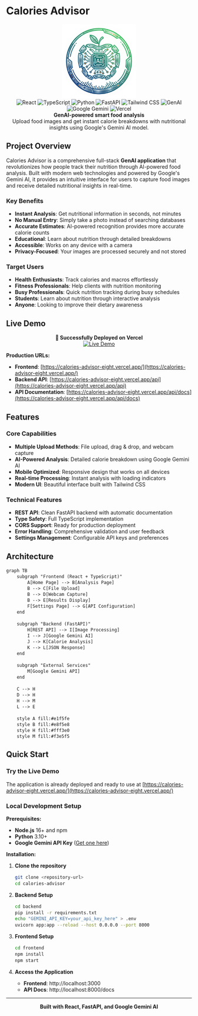 # Calories Advisor

<div align="center">
  <img src="frontend/public/1.png" alt="Calories Advisor Logo" width="200" height="200">
</div>

<div align="center">
  <img src="https://img.shields.io/badge/React-20232A?style=for-the-badge&logo=react&logoColor=61DAFB" alt="React">
  <img src="https://img.shields.io/badge/TypeScript-007ACC?style=for-the-badge&logo=typescript&logoColor=white" alt="TypeScript">
  <img src="https://img.shields.io/badge/Python-3776AB?style=for-the-badge&logo=python&logoColor=white" alt="Python">
  <img src="https://img.shields.io/badge/fastapi-109989?style=for-the-badge&logo=FASTAPI&logoColor=white" alt="FastAPI">
  <img src="https://img.shields.io/badge/Tailwind_CSS-38B2AC?style=for-the-badge&logo=tailwind-css&logoColor=white" alt="Tailwind CSS">
  <img src="https://img.shields.io/badge/GenAI-FF6B6B?style=for-the-badge&logo=openai&logoColor=white" alt="GenAI">
  <img src="https://img.shields.io/badge/Google%20Gemini-8E75B2?style=for-the-badge&logo=googlegemini&logoColor=white" alt="Google Gemini">
  <img src="https://img.shields.io/badge/Vercel-000000?style=for-the-badge&logo=vercel&logoColor=white" alt="Vercel">
</div>

<div align="center">
  <strong>GenAI-powered smart food analysis</strong><br>
  Upload food images and get instant calorie breakdowns with nutritional insights using Google's Gemini AI model.
</div>

## Project Overview

Calories Advisor is a comprehensive full-stack **GenAI application** that revolutionizes how people track their nutrition through AI-powered food analysis. Built with modern web technologies and powered by Google's Gemini AI, it provides an intuitive interface for users to capture food images and receive detailed nutritional insights in real-time.

### Key Benefits

- **Instant Analysis**: Get nutritional information in seconds, not minutes
- **No Manual Entry**: Simply take a photo instead of searching databases
- **Accurate Estimates**: AI-powered recognition provides more accurate calorie counts
- **Educational**: Learn about nutrition through detailed breakdowns
- **Accessible**: Works on any device with a camera
- **Privacy-Focused**: Your images are processed securely and not stored

### Target Users

- **Health Enthusiasts**: Track calories and macros effortlessly
- **Fitness Professionals**: Help clients with nutrition monitoring
- **Busy Professionals**: Quick nutrition tracking during busy schedules
- **Students**: Learn about nutrition through interactive analysis
- **Anyone**: Looking to improve their dietary awareness

## Live Demo

<div align="center">
  <strong>🚀 Successfully Deployed on Vercel</strong><br>
  <a href="https://calories-advisor-eight.vercel.app/" target="_blank">
    <img src="https://img.shields.io/badge/Visit_Live_Demo-000000?style=for-the-badge&logo=vercel&logoColor=white" alt="Live Demo">
  </a>
</div>

**Production URLs:**
- **Frontend**: [https://calories-advisor-eight.vercel.app/](https://calories-advisor-eight.vercel.app/)
- **Backend API**: [https://calories-advisor-eight.vercel.app/api](https://calories-advisor-eight.vercel.app/api)
- **API Documentation**: [https://calories-advisor-eight.vercel.app/api/docs](https://calories-advisor-eight.vercel.app/api/docs)

## Features

### Core Capabilities
- **Multiple Upload Methods**: File upload, drag & drop, and webcam capture
- **AI-Powered Analysis**: Detailed calorie breakdown using Google Gemini AI
- **Mobile Optimized**: Responsive design that works on all devices
- **Real-time Processing**: Instant analysis with loading indicators
- **Modern UI**: Beautiful interface built with Tailwind CSS

### Technical Features
- **REST API**: Clean FastAPI backend with automatic documentation
- **Type Safety**: Full TypeScript implementation
- **CORS Support**: Ready for production deployment
- **Error Handling**: Comprehensive validation and user feedback
- **Settings Management**: Configurable API keys and preferences

## Architecture

```mermaid
graph TB
    subgraph "Frontend (React + TypeScript)"
        A[Home Page] --> B[Analysis Page]
        B --> C[File Upload]
        B --> D[Webcam Capture]
        B --> E[Results Display]
        F[Settings Page] --> G[API Configuration]
    end
    
    subgraph "Backend (FastAPI)"
        H[REST API] --> I[Image Processing]
        I --> J[Google Gemini AI]
        J --> K[Calorie Analysis]
        K --> L[JSON Response]
    end
    
    subgraph "External Services"
        M[Google Gemini API]
    end
    
    C --> H
    D --> H
    H --> M
    L --> E
    
    style A fill:#e1f5fe
    style B fill:#e8f5e8
    style H fill:#fff3e0
    style M fill:#f3e5f5
```

## Quick Start

### Try the Live Demo
The application is already deployed and ready to use at [https://calories-advisor-eight.vercel.app/](https://calories-advisor-eight.vercel.app/)

### Local Development Setup

**Prerequisites:**
- **Node.js** 16+ and npm
- **Python** 3.10+
- **Google Gemini API Key** ([Get one here](https://ai.google.dev/))

**Installation:**

1. **Clone the repository**
   ```bash
   git clone <repository-url>
   cd calories-advisor
   ```

2. **Backend Setup**
   ```bash
   cd backend
   pip install -r requirements.txt
   echo "GEMINI_API_KEY=your_api_key_here" > .env
   uvicorn app:app --reload --host 0.0.0.0 --port 8000
   ```

3. **Frontend Setup**
   ```bash
   cd frontend
   npm install
   npm start
   ```

4. **Access the Application**
   - **Frontend**: http://localhost:3000
   - **API Docs**: http://localhost:8000/docs

---

<div align="center">
  <strong>Built with React, FastAPI, and Google Gemini AI</strong>
</div>
